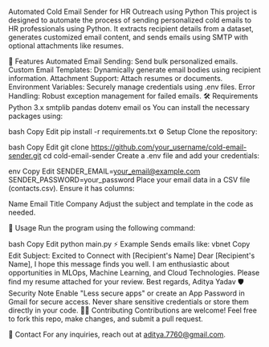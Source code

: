 Automated Cold Email Sender for HR Outreach using Python
This project is designed to automate the process of sending personalized cold emails to HR professionals using Python. It extracts recipient details from a dataset, generates customized email content, and sends emails using SMTP with optional attachments like resumes.

🚀 Features
Automated Email Sending: Send bulk personalized emails.
Custom Email Templates: Dynamically generate email bodies using recipient information.
Attachment Support: Attach resumes or documents.
Environment Variables: Securely manage credentials using .env files.
Error Handling: Robust exception management for failed emails.
🛠️ Requirements
Python 3.x
smtplib
pandas
dotenv
email
os
You can install the necessary packages using:

bash
Copy
Edit
pip install -r requirements.txt
⚙️ Setup
Clone the repository:

bash
Copy
Edit
git clone https://github.com/your_username/cold-email-sender.git
cd cold-email-sender
Create a .env file and add your credentials:

env
Copy
Edit
SENDER_EMAIL=your_email@example.com
SENDER_PASSWORD=your_password
Place your email data in a CSV file (contacts.csv). Ensure it has columns:

Name
Email
Title
Company
Adjust the subject and template in the code as needed.

🚦 Usage
Run the program using the following command:

bash
Copy
Edit
python main.py
⚡ Example
Sends emails like:
vbnet
Copy
Edit
Subject: Excited to Connect with [Recipient's Name]
Dear [Recipient's Name],
I hope this message finds you well. I am enthusiastic about opportunities in MLOps, Machine Learning, and Cloud Technologies. 
Please find my resume attached for your review.
Best regards,
Aditya Yadav
🛡️ Security Note
Enable "Less secure apps" or create an App Password in Gmail for secure access.
Never share sensitive credentials or store them directly in your code.
🧑‍💻 Contributing
Contributions are welcome! Feel free to fork this repo, make changes, and submit a pull request.

📧 Contact
For any inquiries, reach out at aditya.7760@gmail.com.
